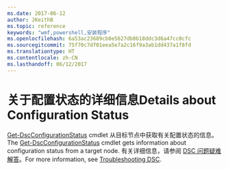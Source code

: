 ```yaml
---
ms.date: 2017-06-12
author: JKeithB
ms.topic: reference
keywords: "wmf,powershell,安装程序"
ms.openlocfilehash: 6a53ac23689cb0e5627db0b18ddc3d6a47cc0cfc
ms.sourcegitcommit: 75f70c7df01eea5e7a2c16f9a3ab1dd437a1f8fd
ms.translationtype: HT
ms.contentlocale: zh-CN
ms.lasthandoff: 06/12/2017
---
```

# <a name="details-about-configuration-status"></a><span data-ttu-id="39272-102">关于配置状态的详细信息</span><span class="sxs-lookup"><span data-stu-id="39272-102">Details about Configuration Status</span></span>

<span data-ttu-id="39272-103">[Get-DscConfigurationStatus](https://technet.microsoft.com/library/mt517868.aspx) cmdlet 从目标节点中获取有关配置状态的信息。</span><span class="sxs-lookup"><span data-stu-id="39272-103">The [Get-DscConfigurationStatus](https://technet.microsoft.com/library/mt517868.aspx) cmdlet gets information about configuration status from a target node.</span></span> <span data-ttu-id="39272-104">有关详细信息，请参阅 [DSC 问题疑难解答](https://msdn.microsoft.com/powershell/dsc/troubleshooting)。</span><span class="sxs-lookup"><span data-stu-id="39272-104">For more information, see [Troubleshooting DSC](https://msdn.microsoft.com/powershell/dsc/troubleshooting).</span></span>

